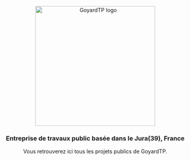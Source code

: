 <p align="center">
  <a href="https://www.qovery.com">
    <img src="https://raw.githubusercontent.com/GoyardTP/public-resources/main/goyard_new_logo.svg" width="318px" alt="GoyardTP logo"/>
  </a>
</p>

<h3 align="center">Entreprise de travaux public basée dans le Jura(39), France</h3>
<p align="center">Vous retrouverez ici tous les projets publics de GoyardTP.</p>